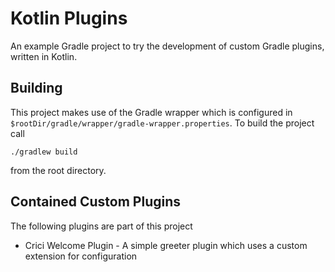# Kotlin Plugins

An example Gradle project to try the development of custom Gradle plugins, written in Kotlin.

## Building

This project makes use of the Gradle wrapper which is configured in `$rootDir/gradle/wrapper/gradle-wrapper.properties`.
To build the project call

    ./gradlew build

from the root directory.

## Contained Custom Plugins

The following plugins are part of this project

* Crici Welcome Plugin - A simple greeter plugin which uses a custom extension for configuration

